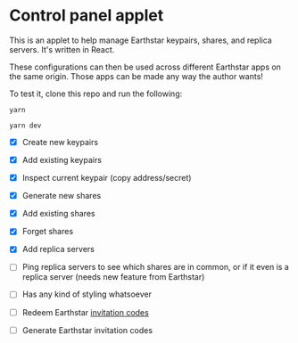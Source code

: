 # Control panel applet

This is an applet to help manage Earthstar keypairs, shares, and replica servers. It's written in React.

These configurations can then be used across different Earthstar apps on the same origin. Those apps can be made any way the author wants!

To test it, clone this repo and run the following:

```
yarn

yarn dev
```

- [x] Create new keypairs
- [x] Add existing keypairs
- [x] Inspect current keypair (copy address/secret)

- [x] Generate new shares
- [x] Add existing shares
- [x] Forget shares

- [x] Add replica servers
- [ ] Ping replica servers to see which shares are in common, or if it even is a replica server (needs new feature from Earthstar)

- [ ] Has any kind of styling whatsoever

- [ ] Redeem Earthstar [invitation codes](https://github.com/earthstar-project/earthstar/issues/36)
- [ ] Generate Earthstar invitation codes